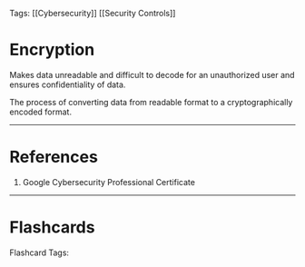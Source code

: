 Tags: [[Cybersecurity]] [[Security Controls]]
# Encryption

Makes data unreadable and difficult to decode for an unauthorized user and ensures confidentiality of data.

The process of converting data from readable format to a cryptographically encoded format.

---
# References

1. Google Cybersecurity Professional Certificate

---
# Flashcards

Flashcard Tags: 
